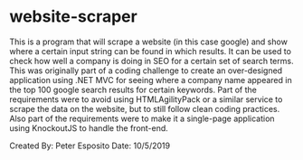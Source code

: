 # website-scraper
This is a program that will scrape a website (in this case google) and show where a certain input string can be found in which results. It can be used to check how well a company is doing in SEO for a certain set of search terms.
This was originally part of a coding challenge to create an over-designed application using .NET MVC for seeing where a company name appeared in the top 100 google search results for certain keywords.
Part of the requirements were to avoid using HTMLAgilityPack or a similar service to scrape the data on the website, but to still follow clean coding practices.
Also part of the requirements were to make it a single-page application using KnockoutJS to handle the front-end.

Created By: Peter Esposito
Date: 10/5/2019
